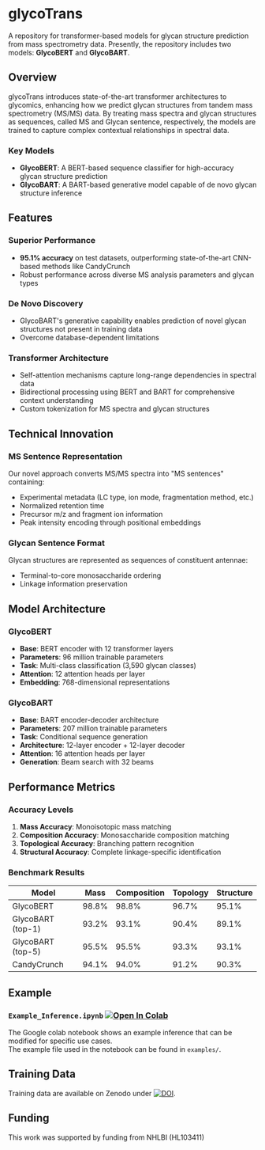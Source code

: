 # glycoTrans

A  repository for transformer-based models for glycan structure prediction from mass spectrometry data. Presently, the repository includes two models: **GlycoBERT** and **GlycoBART**.

## Overview

glycoTrans introduces state-of-the-art transformer architectures to glycomics, enhancing how we predict glycan structures from tandem mass spectrometry (MS/MS) data. By treating mass spectra and glycan structures as sequences, called MS and Glycan sentence, respectively, the models are trained to capture complex contextual relationships in spectral data. 

### Key Models

- **GlycoBERT**: A BERT-based sequence classifier for high-accuracy glycan structure prediction
- **GlycoBART**: A BART-based generative model capable of de novo glycan structure inference

## Features

###  **Superior Performance**
- **95.1% accuracy** on test datasets, outperforming state-of-the-art CNN-based methods like CandyCrunch
- Robust performance across diverse MS analysis parameters and glycan types

###  **De Novo Discovery**
- GlycoBART's generative capability enables prediction of novel glycan structures not present in training data
- Overcome database-dependent limitations

### **Transformer Architecture**
- Self-attention mechanisms capture long-range dependencies in spectral data
- Bidirectional processing using BERT and BART for comprehensive context understanding
- Custom tokenization for MS spectra and glycan structures

## Technical Innovation

### MS Sentence Representation
Our novel approach converts MS/MS spectra into "MS sentences" containing:
- Experimental metadata (LC type, ion mode, fragmentation method, etc.)
- Normalized retention time
- Precursor m/z and fragment ion information
- Peak intensity encoding through positional embeddings

### Glycan Sentence Format
Glycan structures are represented as sequences of constituent antennae:
- Terminal-to-core monosaccharide ordering
- Linkage information preservation

## Model Architecture

### GlycoBERT
- **Base**: BERT encoder with 12 transformer layers
- **Parameters**: 96 million trainable parameters
- **Task**: Multi-class classification (3,590 glycan classes)
- **Attention**: 12 attention heads per layer
- **Embedding**: 768-dimensional representations

### GlycoBART
- **Base**: BART encoder-decoder architecture
- **Parameters**: 207 million trainable parameters
- **Task**: Conditional sequence generation
- **Architecture**: 12-layer encoder + 12-layer decoder
- **Attention**: 16 attention heads per layer
- **Generation**: Beam search with 32 beams

## Performance Metrics

### Accuracy Levels
1. **Mass Accuracy**: Monoisotopic mass matching
2. **Composition Accuracy**: Monosaccharide composition matching
3. **Topological Accuracy**: Branching pattern recognition
4. **Structural Accuracy**: Complete linkage-specific identification

### Benchmark Results
| Model | Mass | Composition | Topology | Structure |
|-------|------|-------------|----------|-----------|
| GlycoBERT | 98.8% | 98.8% | 96.7% | 95.1% |
| GlycoBART (top-1) | 93.2% | 93.1% | 90.4% | 89.1% |
| GlycoBART (top-5) | 95.5% | 95.5% | 93.3% | 93.1% |
| CandyCrunch | 94.1% | 94.0% | 91.2% | 90.3% |

## Example

### `Example_Inference.ipynb` [![Open In Colab](https://colab.research.google.com/assets/colab-badge.svg)](https://colab.research.google.com/drive/1otVLVDQfLyldtIFcBxGnwVf9PeeTnJ17?usp=sharing)

The Google colab notebook shows an example inference that can be modified for specific use cases.  
The example file used in the notebook can be found in `examples/`. 

## Training Data

Training data are available on Zenodo under  [![DOI](https://zenodo.org/badge/DOI/10.5281/zenodo.15741423.svg)](https://doi.org/10.5281/zenodo.15741423).

## Funding

This work was supported by funding from NHLBI (HL103411)
